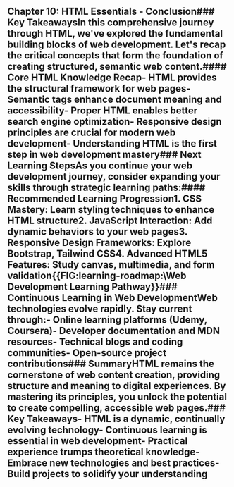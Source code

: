 ## Chapter 10: HTML Essentials - Conclusion### Key TakeawaysIn this comprehensive journey through HTML, we've explored the fundamental building blocks of web development. Let's recap the critical concepts that form the foundation of creating structured, semantic web content.#### Core HTML Knowledge Recap- HTML provides the structural framework for web pages- Semantic tags enhance document meaning and accessibility- Proper HTML enables better search engine optimization- Responsive design principles are crucial for modern web development- Understanding HTML is the first step in web development mastery### Next Learning StepsAs you continue your web development journey, consider expanding your skills through strategic learning paths:#### Recommended Learning Progression1. **CSS Mastery**: Learn styling techniques to enhance HTML structure2. **JavaScript Interaction**: Add dynamic behaviors to your web pages3. **Responsive Design Frameworks**: Explore Bootstrap, Tailwind CSS4. **Advanced HTML5 Features**: Study canvas, multimedia, and form validation{{FIG:learning-roadmap:\Web Development Learning Pathway\}}### Continuous Learning in Web DevelopmentWeb technologies evolve rapidly. Stay current through:- Online learning platforms (Udemy, Coursera)- Developer documentation and MDN resources- Technical blogs and coding communities- Open-source project contributions### SummaryHTML remains the cornerstone of web content creation, providing structure and meaning to digital experiences. By mastering its principles, you unlock the potential to create compelling, accessible web pages.### Key Takeaways- HTML is a dynamic, continually evolving technology- Continuous learning is essential in web development- Practical experience trumps theoretical knowledge- Embrace new technologies and best practices- Build projects to solidify your understanding